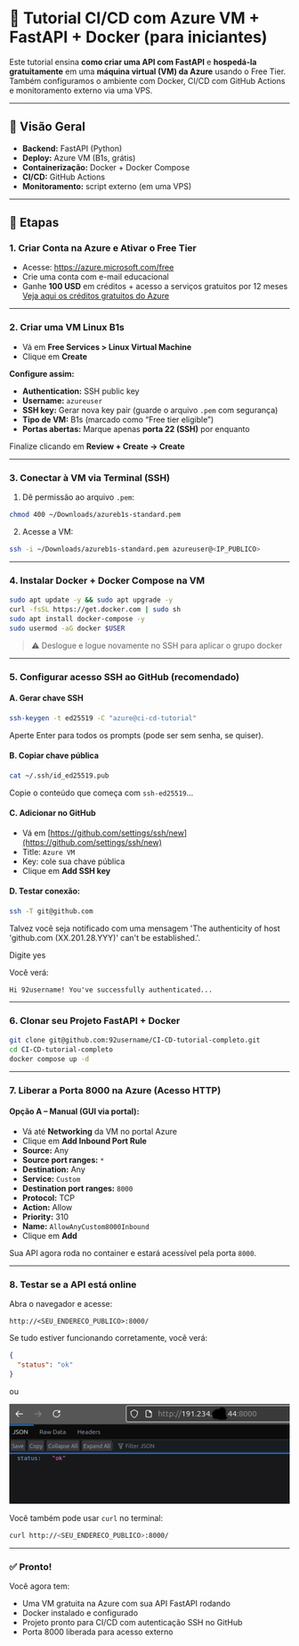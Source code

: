 # 🧪 Tutorial CI/CD com Azure VM + FastAPI + Docker (para iniciantes)

Este tutorial ensina **como criar uma API com FastAPI** e **hospedá-la gratuitamente** em uma **máquina virtual (VM) da Azure** usando o Free Tier. Também configuramos o ambiente com Docker, CI/CD com GitHub Actions e monitoramento externo via uma VPS.

---

## 📌 Visão Geral

- **Backend:** FastAPI (Python)
- **Deploy:** Azure VM (B1s, grátis)
- **Containerização:** Docker + Docker Compose
- **CI/CD:** GitHub Actions
- **Monitoramento:** script externo (em uma VPS)

---

## 🔧 Etapas

### 1. Criar Conta na Azure e Ativar o Free Tier

- Acesse: https://azure.microsoft.com/free
- Crie uma conta com e-mail educacional
- Ganhe **100 USD** em créditos + acesso a serviços gratuitos por 12 meses
[Veja aqui os créditos gratuitos do Azure](assets/azure-credits.png)

---

### 2. Criar uma VM Linux B1s

- Vá em **Free Services > Linux Virtual Machine**
- Clique em **Create**

**Configure assim:**

- **Authentication:** SSH public key
- **Username:** `azureuser`
- **SSH key:** Gerar nova key pair (guarde o arquivo `.pem` com segurança)
- **Tipo de VM:** B1s (marcado como “Free tier eligible”)
- **Portas abertas:** Marque apenas **porta 22 (SSH)** por enquanto

Finalize clicando em **Review + Create → Create**

---

### 3. Conectar à VM via Terminal (SSH)

1. Dê permissão ao arquivo `.pem`:
```bash
chmod 400 ~/Downloads/azureb1s-standard.pem
```
2. Acesse a VM:
```bash
ssh -i ~/Downloads/azureb1s-standard.pem azureuser@<IP_PUBLICO>
```

---

### 4. Instalar Docker + Docker Compose na VM

```bash
sudo apt update -y && sudo apt upgrade -y
curl -fsSL https://get.docker.com | sudo sh
sudo apt install docker-compose -y
sudo usermod -aG docker $USER
```
> ⚠️ Deslogue e logue novamente no SSH para aplicar o grupo docker

---

### 5. Configurar acesso SSH ao GitHub (recomendado)

#### A. Gerar chave SSH
```bash
ssh-keygen -t ed25519 -C "azure@ci-cd-tutorial"
```
Aperte Enter para todos os prompts (pode ser sem senha, se quiser). 

#### B. Copiar chave pública
```bash
cat ~/.ssh/id_ed25519.pub
```
Copie o conteúdo que começa com `ssh-ed25519`...

#### C. Adicionar no GitHub
- Vá em [https://github.com/settings/ssh/new](https://github.com/settings/ssh/new)
- Title: `Azure VM`
- Key: cole sua chave pública
- Clique em **Add SSH key**

#### D. Testar conexão:
```bash
ssh -T git@github.com
```

Talvez você seja notificado com uma mensagem 'The authenticity of host 'github.com (XX.201.28.YYY)' can't be established.'.

Digite yes 

Você verá:
```
Hi 92username! You've successfully authenticated...
```

---

### 6. Clonar seu Projeto FastAPI + Docker

```bash
git clone git@github.com:92username/CI-CD-tutorial-completo.git
cd CI-CD-tutorial-completo
docker compose up -d
```



---

### 7. Liberar a Porta 8000 na Azure (Acesso HTTP)



#### Opção A – Manual (GUI via portal):
- Vá até **Networking** da VM no portal Azure
- Clique em **Add Inbound Port Rule**
- **Source:** Any
- **Source port ranges:** `*`
- **Destination:** Any
- **Service:** `Custom`
- **Destination port ranges:** `8000`
- **Protocol:** TCP
- **Action:** Allow
- **Priority:** 310 
- **Name:** `AllowAnyCustom8000Inbound`
- Clique em **Add**

Sua API agora roda no container e estará acessível pela porta `8000`.

---

### 8. Testar se a API está online

Abra o navegador e acesse:

```
http://<SEU_ENDERECO_PUBLICO>:8000/
```

Se tudo estiver funcionando corretamente, você verá:
```json
{
  "status": "ok"
}
```

ou

![API Status OK](assets/api-status-ok.png)

Você também pode usar `curl` no terminal:
```bash
curl http://<SEU_ENDERECO_PUBLICO>:8000/
```

---

### ✅ Pronto!
Você agora tem:

- Uma VM gratuita na Azure com sua API FastAPI rodando
- Docker instalado e configurado
- Projeto pronto para CI/CD com autenticação SSH no GitHub
- Porta 8000 liberada para acesso externo
